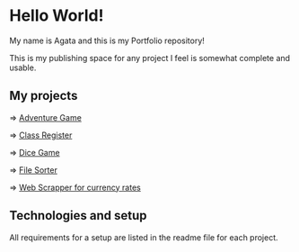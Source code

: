 # Hello World!

My name is Agata and this is my Portfolio repository!

This is my publishing space for any project I feel is somewhat complete and usable.

## My projects

=> [Adventure Game](https://github.com/Agata-Gizinska/Adventure_game/tree/master)

=> [Class Register](https://github.com/Agata-Gizinska/Class_register/tree/master)

=> [Dice Game](https://github.com/Agata-Gizinska/Dice_Game/tree/master)

=> [File Sorter](https://github.com/Agata-Gizinska/File_Sorter/tree/master)

=> [Web Scrapper for currency rates](https://github.com/Agata-Gizinska/Web_scrapper_NBP/tree/master)

## Technologies and setup

All requirements for a setup are listed in the readme file for each project.
